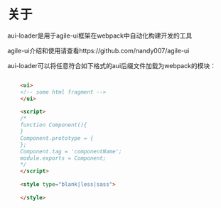 # 关于

aui-loader是用于agile-ui框架在webpack中自动化构建开发的工具

agile-ui介绍和使用请查看https://github.com/nandy007/agile-ui

aui-loader可以将任意符合如下格式的aui后缀文件加载为webpack的模块：


```html

	<ui>
	<!-- some html fragment -->
	</ui>
	
	<script>
	/*
	function Component(){
	}
	Component.prototype = {
	};
	Component.tag = 'componentName';
	module.exports = Component;
	*/
	</script>
	
	<style type="blank|less|sass">
	
	</style>

```